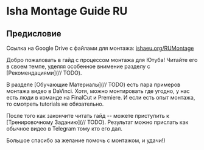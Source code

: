 # Isha Montage Guide RU

## Предисловие
Ссылка на Google Drive с файлами для монтажа: [ishaeu.org/RUMontage](https://ishaeu.org/RUMontage)

Добро пожаловать в гайд с процессом монтажа для Ютуба! Читайте его в своем темпе, уделяя
особенное внимение разделу с [Рекомендациями](// TODO).

В разделе [Обучающие Материалы](// TODO) есть пара примеров монтажа видео в DaVinci. 
Хотя, можно монтировать где угодно, у нас есть люди в команде на FinalCut и Premiere. 
И если есть опыт монтажа, то смотреть tutorials не обязательно.

После того как закончите читать гайд -- можете приступить к [Тренировочному Заданию](// TODO).
Результат можно прислать как обычное видео в Telegram тому кто его дал.

Большое спасибо за желание помочь с монтажом, и удачи!)
